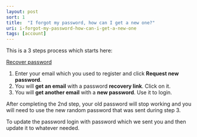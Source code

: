 ```yaml
---
layout: post
sort: 1
title:  "I forgot my password, how can I get a new one?"
uri: i-forgot-my-password-how-can-i-get-a-new-one
tags: [account]
---
```


This is a 3 steps process which starts here: 

[Recover password](https://trafikito.com/user/recover)

<!--more-->

1.  Enter your email which you used to register and click **Request new password**.
2.  You will **get an email** with a password **recovery link**. Click on it.
3.  You will **get another email** with a **new password**. Use it to login.

After completing the 2nd step, your old password will stop working and you will need to use the new random password that was sent during step 3.

To update the password login with password which we sent you and then update it to whatever needed.